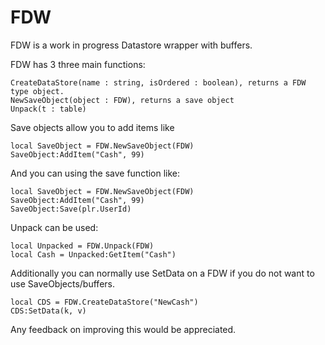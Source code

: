 # FDW

FDW is a work in progress Datastore wrapper with buffers. 

FDW has 3 three main functions:

```
CreateDataStore(name : string, isOrdered : boolean), returns a FDW type object.
NewSaveObject(object : FDW), returns a save object
Unpack(t : table)
```
Save objects allow you to add items like

```
local SaveObject = FDW.NewSaveObject(FDW)
SaveObject:AddItem("Cash", 99)
```

And you can using the save function like:

```
local SaveObject = FDW.NewSaveObject(FDW)
SaveObject:AddItem("Cash", 99)
SaveObject:Save(plr.UserId)
```

Unpack can be used:

```
local Unpacked = FDW.Unpack(FDW)
local Cash = Unpacked:GetItem("Cash")
```

Additionally you can normally use SetData on a FDW if you do not want to use SaveObjects/buffers.

```
local CDS = FDW.CreateDataStore("NewCash")
CDS:SetData(k, v)
```

Any feedback on improving this would be appreciated.
